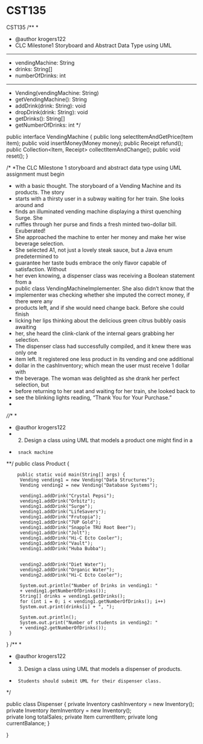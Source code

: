 # CST135
CST135
/**
 * 
 * @author krogers122
 * CLC Milestone1 Storyboard and Abstract Data Type using UML
 ___________________________________________________________________
- vendingMachine: String
- drinks: String[]
- numberOfDrinks: int
____________________________________________________________________
+ Vending(vendingMachine: String)
+ getVendingMachine(): String
+ addDrink(drink: String): void
+ dropDrink(drink: String): void
+ getDrinks(): String[]
+ getNumberOfDrinks: int
 */

public interface VendingMachine { 
	public long selectItemAndGetPrice(Item item); 
	public void insertMoney(Money money); 
	public Receipt<Money> refund(); 
	public Collection<Item, Receipt<Money>> collectItemAndChange(); 
	public void reset(); 
}

/*
*The CLC Milestone 1 storyboard and abstract data type using UML assignment must begin
* with a basic thought. The storyboard of a Vending Machine and its products. The story
*  starts with a thirsty user in a subway waiting for her train. She looks around and
*   finds an illuminated vending machine displaying a thirst quenching Surge. She 
*   ruffles through her purse and finds a fresh minted two-dollar bill. Exuberated! 
*   She approached the machine to enter her money and make her wise beverage selection.
*   She selected A1, not just a lovely steak sauce, but a Java enum predetermined to 
*   guarantee her taste buds embrace the only flavor capable of satisfaction. Without
*   her even knowing, a dispenser class was receiving a Boolean statement from a 
*   public class VendingMachineImplementer. She also didn’t know that the 
*   implementer was checking whether she imputed the correct money, if there were any
*   products left, and if she would need change back. Before she could finish 
*   licking her lips thinking about the delicious green citrus bubbly oasis awaiting
*   her, she heard the clink-clank of the internal gears grabbing her selection. 
*   The dispenser class had successfully compiled, and it knew there was only one 
*   item left. It registered one less product in its vending and one additional 
*   dollar in the cashInventory; which mean the user must receive 1 dollar with 
*   the beverage. The woman was delighted as she drank her perfect selection, but 
*   before returning to her seat and waiting for her train, she looked back to 
*   see the blinking lights reading, “Thank You for Your Purchase.”
*
*//**
 * 
 * @author krogers122
 *   2.	Design a class using UML that models a product one might find in a 
 * 		snack machine
**/
public class Product {

		public static void main(String[] args) {
		 Vending vending1 = new Vending("Data Structures");
		 Vending vending2 = new Vending("Database Systems");
		
		 vending1.addDrink("Crystal Pepsi");
		 vending1.addDrink("Orbitz");
		 vending1.addDrink("Surge");
		 vending1.addDrink("LifeSavers");
		 vending1.addDrink("Frutopia");
		 vending1.addDrink("7UP Gold");
		 vending1.addDrink("Snapple TRU Root Beer");
		 vending1.addDrink("Jolt");
		 vending1.addDrink("Hi-C Ecto Cooler");
		 vending1.addDrink("Vault");
		 vending1.addDrink("Huba Bubba");
		 
		
		 vending2.addDrink("Diet Water");
		 vending2.addDrink("Organic Water");
		 vending2.addDrink("Hi-C Ecto Cooler");
		
		 System.out.println("Number of Drinks in vending1: "
		 + vending1.getNumberOfDrinks());
		 String[] drinks = vending1.getDrinks();
		 for (int i = 0; i < vending1.getNumberOfDrinks(); i++)
		 System.out.print(drinks[i] + ", ");
		
		 System.out.println();
		 System.out.print("Number of students in vending2: "
		 + vending2.getNumberOfDrinks());
	 }
 }
/**
 * 
 * @author krogers122
 *  3.	Design a class using UML that models a dispenser of products. 
 *		Students should submit UML for their dispenser class. 
 */

public class Dispenser {
	private Inventory<Money> cashInventory = new Inventory<Money>(); 
	private Inventory<Item> itemInventory = new Inventory<Item>();   
	private long totalSales; private Item currentItem; 
	private long currentBalance; 
	}

}


